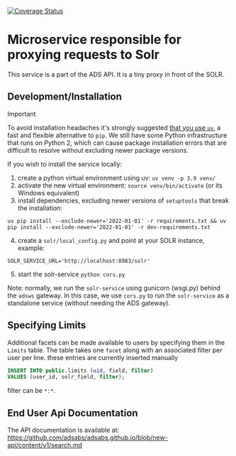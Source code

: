 
[![Coverage Status](https://coveralls.io/repos/adsabs/solr-service/badge.svg?branch=master&service=github)](https://coveralls.io/github/adsabs/solr-service?branch=master)

# Microservice responsible for proxying requests to Solr

This service is a part of the ADS API. It is a tiny proxy in front of the SOLR.

## Development/Installation

> [!IMPORTANT]  
> To avoid installation headaches it's strongly suggested [that you use `uv`](https://docs.astral.sh/uv/), a fast and flexible alternative to `pip`. We still have some Python infrastructure that runs on Python 2, which can cause package installation errors that are difficult to resolve without excluding newer package versions.

If you wish to install the service locally:

  1. create a python virtual environment using uv: `uv venv -p 3.9 venv/`
  2. activate the new virtual environment: `source venv/bin/activate` (or its Windows equivalent)
  3. install dependencies, excluding newer versions of `setuptools` that break the installation:

```
uv pip install --exclude-newer='2022-01-01' -r requirements.txt && uv pip install --exclude-newer='2022-01-01' -r dev-requirements.txt
```
  4. create a `solr/local_config.py` and point at your SOLR instance, example:

```
SOLR_SERVICE_URL='http://localhost:8983/solr'
```
  5. start the solr-service `python cors.py`


Note: normally, we run the `solr-service` using gunicorn (wsgi.py) behind the `adsws` gateway.
In this case, we use `cors.py` to run the `solr-service` as a standalone service (without needing
the ADS gateway).

## Specifying Limits

Additional facets can be made available to users by specifying them in the `Limits` table. The table takes one `facet` along with an associated filter per user per line.
these entries are currently inserted manually
```sql
INSERT INTO public.limits (uid, field, filter)
VALUES (user_id, solr_field, filter);
```
filter can be `*:*`.

## End User Api Documentation

The API documentation is available at: https://github.com/adsabs/adsabs.github.io/blob/new-api/content/v1/search.md
